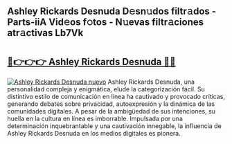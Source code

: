 ## Ashley Rickards Desnuda D𝚎sn𝚞dos filtr𝚊dos - Parts-iiA Vid𝚎os f𝚘tos - N𝚞evas filtr𝚊ciones atr𝚊ctivas Lb7Vk

# <h2><a href="http://mbc8q8.tromn.icu/?c=Ashley+Rickards+Desnuda">🔗👉👉👉 Ashley Rickards Desnuda 🔗🔗</a></h2>

[![Ashley Rickards Desnuda nuevo](https://i.imgur.com/pEAQMta.gif)](http://mbc8q8.tromn.icu/?c=Ashley+Rickards+Desnuda)
Ashley Rickards Desnuda, una personalidad compleja y enigmática, elude la categorización fácil. Su distintivo estilo de comunicación en línea ha cautivado y provocado críticas, generando debates sobre privacidad, autoexpresión y la dinámica de las comunidades digitales. A pesar de la ambigüedad de sus intenciones, su huella en la cultura en línea es imborrable. Impulsada por una determinación inquebrantable y una cautivación innegable, la influencia de Ashley Rickards Desnuda en los medios digitales es pionera.
